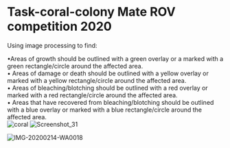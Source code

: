 # Task-coral-colony Mate ROV competition 2020
Using image processing to find:

•Areas of growth should be outlined with a green overlay or a marked with a green rectangle/circle around the affected area.    
• Areas of damage or death should be outlined with a yellow overlay or marked with a yellow rectangle/circle around the affected area.   
• Areas of bleaching/blotching should be outlined with a red overlay or marked with a red rectangle/circle around the affected area.   
• Areas that have recovered from bleaching/blotching should be outlined with a blue overlay or marked with a blue rectangle/circle around the affected area.  
![coral](https://user-images.githubusercontent.com/111608919/185702603-6e31317a-dd13-4a4d-b188-802925e5df07.jpg)
![Screenshot_31](https://user-images.githubusercontent.com/111608919/185702661-b99c4f1f-061f-4cff-b878-bba468a8cd59.png)

![IMG-20200214-WA0018](https://user-images.githubusercontent.com/111608919/185703022-82420018-78a0-49c6-8c2f-551b6cd09340.jpeg)
